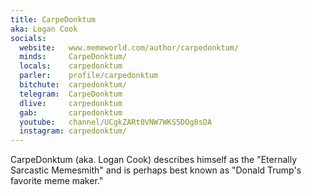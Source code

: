 ```yaml
---
title: CarpeDonktum
aka: Logan Cook
socials:
  website:   www.memeworld.com/author/carpedonktum/
  minds:     CarpeDonktum/
  locals:    carpedonktum
  parler:    profile/carpedonktum
  bitchute:  carpedonktum/
  telegram:  CarpeDonktum
  dlive:     carpedonktum
  gab:       carpedonktum
  youtube:   channel/UCgkZARt0VNW7WKS5DOg8sDA
  instagram: carpedonktum/
---
```


CarpeDonktum (aka. Logan Cook) describes himself as the "Eternally Sarcastic
Memesmith" and is perhaps best known as "Donald Trump's favorite meme maker."
